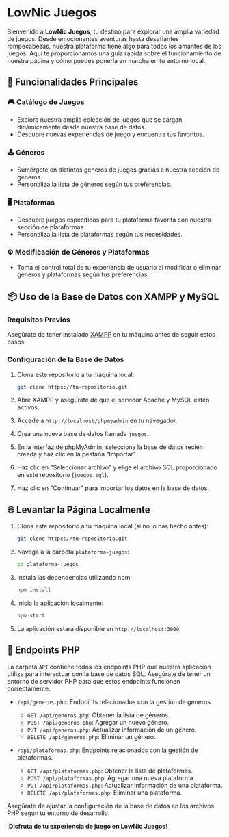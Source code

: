 # LowNic Juegos

Bienvenido a **LowNic Juegos**, tu destino para explorar una amplia variedad de juegos. Desde emocionantes aventuras hasta desafiantes rompecabezas, nuestra plataforma tiene algo para todos los amantes de los juegos. Aquí te proporcionamos una guía rápida sobre el funcionamiento de nuestra página y cómo puedes ponerla en marcha en tu entorno local.

## 🚀 Funcionalidades Principales

### 🎮 Catálogo de Juegos

- Explora nuestra amplia colección de juegos que se cargan dinámicamente desde nuestra base de datos.
- Descubre nuevas experiencias de juego y encuentra tus favoritos.

### 🕹 Géneros

- Sumérgete en distintos géneros de juegos gracias a nuestra sección de géneros.
- Personaliza la lista de géneros según tus preferencias.

### 🖥 Plataformas

- Descubre juegos específicos para tu plataforma favorita con nuestra sección de plataformas.
- Personaliza la lista de plataformas según tus necesidades.

### ⚙ Modificación de Géneros y Plataformas

- Toma el control total de tu experiencia de usuario al modificar o eliminar géneros y plataformas según tus preferencias.

## 📦 Uso de la Base de Datos con XAMPP y MySQL

### Requisitos Previos

Asegúrate de tener instalado [XAMPP](https://www.apachefriends.org/index.html) en tu máquina antes de seguir estos pasos.

### Configuración de la Base de Datos

1. Clona este repositorio a tu máquina local:

    ```bash
    git clone https://tu-repositorio.git
    ```

2. Abre XAMPP y asegúrate de que el servidor Apache y MySQL estén activos.

3. Accede a `http://localhost/phpmyadmin` en tu navegador.

4. Crea una nueva base de datos llamada `juegos`.

5. En la interfaz de phpMyAdmin, selecciona la base de datos recién creada y haz clic en la pestaña "Importar".

6. Haz clic en "Seleccionar archivo" y elige el archivo SQL proporcionado en este repositorio (`juegos.sql`).

7. Haz clic en "Continuar" para importar los datos en la base de datos.

## 🌐 Levantar la Página Localmente

1. Clona este repositorio a tu máquina local (si no lo has hecho antes):

    ```bash
    git clone https://tu-repositorio.git
    ```

2. Navega a la carpeta `plataforma-juegos`:

    ```bash
    cd plataforma-juegos
    ```

3. Instala las dependencias utilizando npm:

    ```bash
    npm install
    ```

4. Inicia la aplicación localmente:

    ```bash
    npm start
    ```

5. La aplicación estará disponible en `http://localhost:3000`.

## 📡 Endpoints PHP

La carpeta `API` contiene todos los endpoints PHP que nuestra aplicación utiliza para interactuar con la base de datos SQL. Asegúrate de tener un entorno de servidor PHP para que estos endpoints funcionen correctamente.

- `/api/generos.php`: Endpoints relacionados con la gestión de géneros.
  - `GET /api/generos.php`: Obtener la lista de géneros.
  - `POST /api/generos.php`: Agregar un nuevo género.
  - `PUT /api/generos.php`: Actualizar información de un género.
  - `DELETE /api/generos.php`: Eliminar un género.

- `/api/plataformas.php`: Endpoints relacionados con la gestión de plataformas.
  - `GET /api/plataformas.php`: Obtener la lista de plataformas.
  - `POST /api/plataformas.php`: Agregar una nueva plataforma.
  - `PUT /api/plataformas.php`: Actualizar información de una plataforma.
  - `DELETE /api/plataformas.php`: Eliminar una plataforma.

Asegúrate de ajustar la configuración de la base de datos en los archivos PHP según tu entorno de desarrollo.

¡**Disfruta de tu experiencia de juego en LowNic Juegos**!